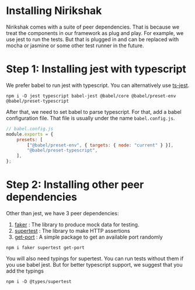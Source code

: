 # Installing Nirikshak

Nirikshak comes with a suite of peer dependencies. That is because we treat the components in our framework as plug and play. For example, we use jest to run the tests. But that is plugged in and can be replaced with mocha or jasmine or some other test runner in the future.

# Step 1: Installing jest with typescript

We prefer babel to run jest with typescript. You can alternatively use [ts-jest](https://github.com/kulshekhar/ts-jest).

```shell
npm i -D jest typescript babel-jest @babel/core @babel/preset-env @babel/preset-typescript
```

After that, we need to set babel to parse typescript. For that, add a babel configuration file. That file is usually under the name `babel.config.js`.

```js
// babel.config.js
module.exports = {
    presets: [
        ["@babel/preset-env", { targets: { node: "current" } }],
        "@babel/preset-typescript",
    ],
};
```

# Step 2: Installing other peer dependencies

Other than jest, we have 3 peer dependencies:

1. [faker](https://github.com/marak/Faker.js/) : The library to produce mock data for testing.
2. [supertest](https://github.com/visionmedia/supertest) : The library to make HTTP assertions
3. [get-port](https://github.com/sindresorhus/get-port#readme) : A simple package to get an available port randomly

```shell
npm i faker supertest get-port
```

You will also need typings for supertest. You can run tests without them if you use babel jest. But for better typescript support, we suggest that you add the typings

```shell
npm i -D @types/supertest
```
